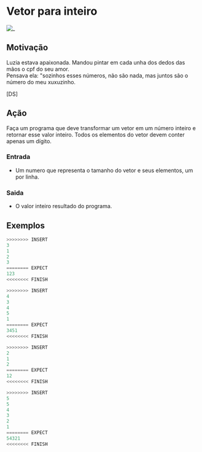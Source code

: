 # Vetor para inteiro

![_](cover.jpg)

## Motivação

Luzia estava apaixonada. Mandou pintar em cada unha dos dedos das mãos o cpf do seu amor.  
Pensava ela: "sozinhos esses números, não são nada, mas juntos são o número do meu xuxuzinho.

\[DS\]

## Ação  

Faça um programa que deve transformar um vetor em um número inteiro e retornar esse valor inteiro. Todos os elementos do vetor devem conter apenas um dígito.

### Entrada

- Um numero que representa o tamanho do vetor e seus elementos, um por linha.  

### Saida

- O valor inteiro resultado do programa.

## Exemplos

``` py
>>>>>>>> INSERT
3
1
2
3
======== EXPECT
123
<<<<<<<< FINISH
```

```py
>>>>>>>> INSERT
4
3
4
5
1
======== EXPECT
3451
<<<<<<<< FINISH
```

```py
>>>>>>>> INSERT
2
1
2
======== EXPECT
12
<<<<<<<< FINISH
```

```py
>>>>>>>> INSERT
5
5
4
3
2
1
======== EXPECT
54321
<<<<<<<< FINISH
```
